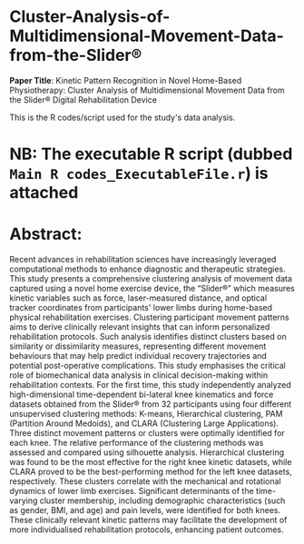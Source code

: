 # Cluster-Analysis-of-Multidimensional-Movement-Data-from-the-Slider®

**Paper Title**: Kinetic Pattern Recognition in Novel Home-Based Physiotherapy: Cluster Analysis of Multidimensional Movement Data from the Slider® Digital Rehabilitation Device

This is the R codes/script used for the study's data analysis.

# NB: The executable R script (dubbed `Main R codes_ExecutableFile.r`) is attached 

# Abstract:
Recent advances in rehabilitation sciences have increasingly leveraged computational methods to enhance diagnostic and therapeutic strategies. This study presents a comprehensive clustering analysis of movement data captured using a novel home exercise device, the “Slider®” which measures kinetic variables such as force, laser-measured distance, and optical tracker coordinates from participants' lower limbs during home-based physical rehabilitation exercises. Clustering participant movement patterns aims to derive clinically relevant insights that can inform personalized rehabilitation protocols. Such analysis identifies distinct clusters based on similarity or dissimilarity measures, representing different movement behaviours that may help predict individual recovery trajectories and potential post-operative complications. This study emphasises the critical role of biomechanical data analysis in clinical decision-making within rehabilitation contexts. For the first time, this study independently analyzed high-dimensional time-dependent bi-lateral knee kinematics and force datasets obtained from the Slider® from 32 participants using four different unsupervised clustering methods: K-means, Hierarchical clustering, PAM (Partition Around Medoids), and CLARA (Clustering Large Applications). Three distinct movement patterns or clusters were optimally identified for each knee. The relative performance of the clustering methods was assessed and compared using silhouette analysis. Hierarchical clustering was found to be the most effective for the right knee kinetic datasets, while CLARA proved to be the best-performing method for the left knee datasets, respectively. These clusters correlate with the mechanical and rotational dynamics of lower limb exercises. Significant determinants of the time-varying cluster membership, including demographic characteristics (such as gender, BMI, and age) and pain levels, were identified for both knees. These clinically relevant kinetic patterns may facilitate the development of more individualised rehabilitation protocols, enhancing patient outcomes.
